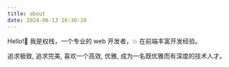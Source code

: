 ```yaml
---
title: about
date: 2024-06-13 16:30:28
---
```


Hello!👋 我是权栈，一个专业的 web 开发者，💥 在前端丰富开发经验。

追求极致, 追求完美, 喜欢一个高效, 优雅,
成为一名既优雅而有深度的技术人才。
